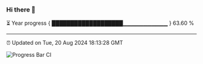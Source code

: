 ### Hi there 👋

⏳ Year progress { ███████████████████▁▁▁▁▁▁▁▁▁▁▁ } 63.60 %

---

⏰ Updated on Tue, 20 Aug 2024 18:13:28 GMT

![Progress Bar CI](https://github.com/code-lakshay/GitHub-Actions-Demo/workflows/Progress%20Bar%20CI/badge.svg)
